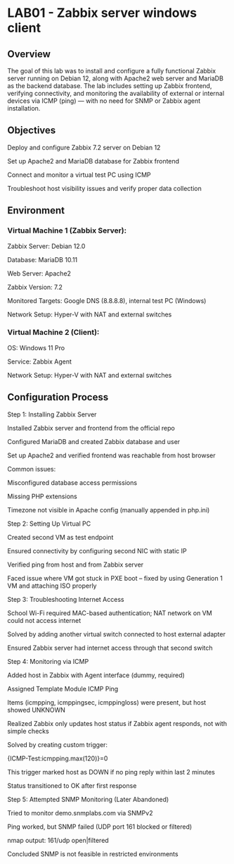 # LAB01 - Zabbix server windows client 

## Overview

The goal of this lab was to install and configure a fully functional Zabbix server running on Debian 12, along with Apache2 web server and MariaDB as the backend database. The lab includes setting up Zabbix frontend, verifying connectivity, and monitoring the availability of external or internal devices via ICMP (ping) — with no need for SNMP or Zabbix agent installation.

## Objectives

Deploy and configure Zabbix 7.2 server on Debian 12

Set up Apache2 and MariaDB database for Zabbix frontend

Connect and monitor a virtual test PC using ICMP

Troubleshoot host visibility issues and verify proper data collection

## Environment

### Virtual Machine 1 (Zabbix Server):

Zabbix Server: Debian 12.0

Database: MariaDB 10.11

Web Server: Apache2

Zabbix Version: 7.2

Monitored Targets: Google DNS (8.8.8.8), internal test PC (Windows)

Network Setup: Hyper-V with NAT and external switches

### Virtual Machine 2 (Client):

OS: Windows 11 Pro

Service: Zabbix Agent

Network Setup: Hyper-V with NAT and external switches

## Configuration Process

Step 1: Installing Zabbix Server

Installed Zabbix server and frontend from the official repo

Configured MariaDB and created Zabbix database and user

Set up Apache2 and verified frontend was reachable from host browser

Common issues:

Misconfigured database access permissions

Missing PHP extensions

Timezone not visible in Apache config (manually appended in php.ini)

Step 2: Setting Up Virtual PC

Created second VM as test endpoint

Ensured connectivity by configuring second NIC with static IP

Verified ping from host and from Zabbix server

Faced issue where VM got stuck in PXE boot – fixed by using Generation 1 VM and attaching ISO properly

Step 3: Troubleshooting Internet Access

School Wi-Fi required MAC-based authentication; NAT network on VM could not access internet

Solved by adding another virtual switch connected to host external adapter

Ensured Zabbix server had internet access through that second switch

Step 4: Monitoring via ICMP

Added host in Zabbix with Agent interface (dummy, required)

Assigned Template Module ICMP Ping

Items (icmpping, icmppingsec, icmppingloss) were present, but host showed UNKNOWN

Realized Zabbix only updates host status if Zabbix agent responds, not with simple checks

Solved by creating custom trigger:

{ICMP-Test:icmpping.max(120)}=0

This trigger marked host as DOWN if no ping reply within last 2 minutes

Status transitioned to OK after first response

Step 5: Attempted SNMP Monitoring (Later Abandoned)

Tried to monitor demo.snmplabs.com via SNMPv2

Ping worked, but SNMP failed (UDP port 161 blocked or filtered)

nmap output: 161/udp open|filtered

Concluded SNMP is not feasible in restricted environments
